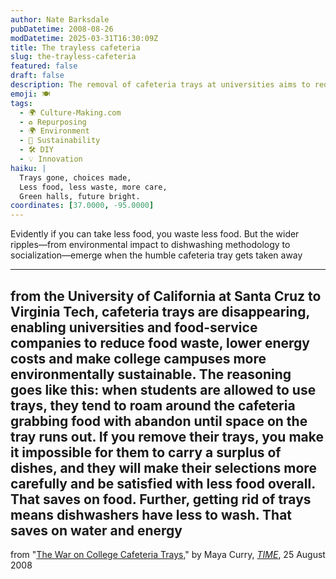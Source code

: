 ```yaml
---
author: Nate Barksdale
pubDatetime: 2008-08-26
modDatetime: 2025-03-31T16:30:09Z
title: The trayless cafeteria
slug: the-trayless-cafeteria
featured: false
draft: false
description: The removal of cafeteria trays at universities aims to reduce food waste and promote sustainability.
emoji: 🍽️
tags:
  - 🌍 Culture-Making.com
  - ♻️ Repurposing
  - 🌍 Environment
  - 🌱 Sustainability
  - 🛠️ DIY
  - 💡 Innovation
haiku: |
  Trays gone, choices made,  
  Less food, less waste, more care,  
  Green halls, future bright.
coordinates: [37.0000, -95.0000]
---
```


Evidently if you can take less food, you waste less food. But the wider ripples—from environmental impact to dishwashing methodology to socialization—emerge when the humble cafeteria tray gets taken away

---

## from the University of California at Santa Cruz to Virginia Tech, cafeteria trays are disappearing, enabling universities and food-service companies to reduce food waste, lower energy costs and make college campuses more environmentally sustainable. The reasoning goes like this: when students are allowed to use trays, they tend to roam around the cafeteria grabbing food with abandon until space on the tray runs out. If you remove their trays, you make it impossible for them to carry a surplus of dishes, and they will make their selections more carefully and be satisfied with less food overall. That saves on food. Further, getting rid of trays means dishwashers have less to wash. That saves on water and energy

from "[The War on College Cafeteria Trays](http://web.archive.org/web/20130822220130/http://www.time.com/time/nation/article/0,8599,1834403,00.html)," by Maya Curry, [_TIME_](http://www.time.com/), 25 August 2008
